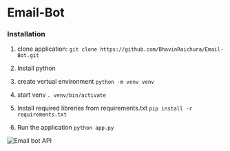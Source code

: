# Email-Bot

### Installation

1. clone application:
```git clone https://github.com/BhavinRaichura/Email-Bot.git```

2. Install python

3. create vertual environment
```python -m venv venv```

4. start venv
```. venv/bin/activate```

5. Install required libreries from requirements.txt
```pip install -r requirements.txt```

6. Run the application
```python app.py```


![Email bot API](https://github.com/BhavinRaichura/Email-Bot/blob/main/static/Screenshot%20from%202023-02-15%2019-53-38.png?raw=true)


